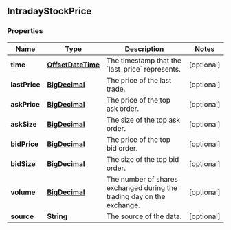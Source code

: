 
## IntradayStockPrice

### Properties
Name | Type | Description | Notes
------------ | ------------- | ------------- | -------------
**time** | [**OffsetDateTime**](OffsetDateTime.md) | The timestamp that the &#x60;last_price&#x60; represents. |  [optional]
**lastPrice** | [**BigDecimal**](BigDecimal.md) | The price of the last trade. |  [optional]
**askPrice** | [**BigDecimal**](BigDecimal.md) | The price of the top ask order. |  [optional]
**askSize** | [**BigDecimal**](BigDecimal.md) | The size of the top ask order. |  [optional]
**bidPrice** | [**BigDecimal**](BigDecimal.md) | The price of the top bid order. |  [optional]
**bidSize** | [**BigDecimal**](BigDecimal.md) | The size of the top bid order. |  [optional]
**volume** | [**BigDecimal**](BigDecimal.md) | The number of shares exchanged during the trading day on the exchange. |  [optional]
**source** | **String** | The source of the data. |  [optional]



